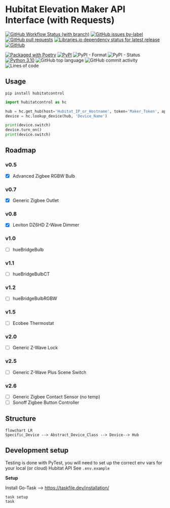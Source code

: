 # Hubitat Elevation Maker API Interface (with Requests)

[![GitHub Workflow Status (with branch)](https://img.shields.io/github/actions/workflow/status/jelloeater/hubitatcontrol/test.yml?branch=main)](https://github.com/Jelloeater/hubitatcontrol/actions/workflows/test.yml)
[![GitHub issues by-label](https://img.shields.io/github/issues/jelloeater/hubitatcontrol/bug)](https://github.com/Jelloeater/hubitatcontrol/labels/bug)
[![GitHub pull requests](https://img.shields.io/github/issues-pr/jelloeater/hubitatcontrol)](https://github.com/Jelloeater/hubitatcontrol/pulls)
[![Libraries.io dependency status for latest release](https://img.shields.io/librariesio/release/pypi/hubitatcontrol)](https://libraries.io/pypi/hubitatcontrol)
[![GitHub](https://img.shields.io/github/license/jelloeater/hubitatcontrol)](https://github.com/Jelloeater/hubitatcontrol/blob/main/LICENSE)

[![Packaged with Poetry](https://img.shields.io/badge/packaging-poetry-cyan.svg)](https://python-poetry.org/)
[![PyPI](https://img.shields.io/pypi/v/hubitatcontrol)](https://pypi.org/project/hubitatcontrol/)
![PyPI - Format](https://img.shields.io/pypi/format/hubitatcontrol)
![PyPI - Status](https://img.shields.io/pypi/status/hubitatcontrol)
[![Python 3.10](https://img.shields.io/badge/python-3.10-blue.svg)](https://www.python.org)
![GitHub top language](https://img.shields.io/github/languages/top/jelloeater/hubitatcontrol)
![GitHub commit activity](https://img.shields.io/github/commit-activity/m/jelloeater/hubitatcontrol)
![Lines of code](https://img.shields.io/tokei/lines/github/jelloeater/hubitatcontrol)


## Usage
```shell
pip install hubitatcontrol
```

```python
import hubitatcontrol as hc

hub = hc.get_hub(host='Hubitat_IP_or_Hostname', token='Maker_Token', app_id='Maker_App_ID')
device = hc.lookup_device(hub, 'Device_Name')

print(device.switch)
device.turn_on()
print(device.switch)
```

## Roadmap
### v0.5
- [X] Advanced Zigbee RGBW Bulb
### v0.7
- [X] Generic Zigbee Outlet
### v0.8
- [X] Leviton DZ6HD Z-Wave Dimmer
### v1.0
- [ ] hueBridgeBulb
### v1.1
- [ ] hueBridgeBulbCT
### v1.2
- [ ] hueBridgeBulbRGBW
### v1.5
- [ ] Ecobee Thermostat
### v2.0
- [ ] Generic Z-Wave Lock
### v2.5
- [ ] Generic Z-Wave Plus Scene Switch
### v2.6
- [ ] Generic Zigbee Contact Sensor (no temp)
- [ ] Sonoff Zigbee Button Controller

## Structure

```mermaid
flowchart LR
Specific_Device --> Abstract_Device_Class --> Device--> Hub
```

## Development setup
Testing is done with PyTest, you will need to set up the correct env vars for your local (or cloud) Hubitat API
See `.env.example`

**Setup**

Install Go-Task --> <https://taskfile.dev/installation/>

```shell
task setup
task
```
